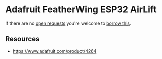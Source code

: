 # Adafruit FeatherWing ESP32 AirLift
If there are no [open requests](../../../../issues?q=is%3Aissue+is%3Aopen+%22Adafruit+FeatherWing+ESP32+AirLift%22+in%3Atitle) you're welcome to [borrow this](../../../../issues/new?title=Borrow%20request%20for%20Adafruit%20Feather%20ESP32&body=1%20piece%20of%20[this](../blob/main/Hardware/Modules/Adafruit_FeatherWing_ESP32_AirLift.md)%20for%20~2%20weeks.).

## Resources
- https://www.adafruit.com/product/4264
